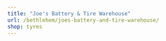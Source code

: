 ```yaml
---
title: "Joe's Battery & Tire Warehouse"
url: /bethlehem/joes-battery-and-tire-warehouse/
shop: tyres
---
```


